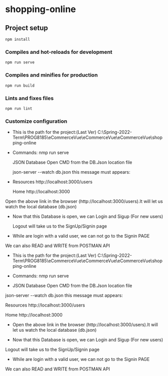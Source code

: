 # shopping-online

## Project setup
```
npm install
```

### Compiles and hot-reloads for development
```
npm run serve
```

### Compiles and minifies for production
```
npm run build
```

### Lints and fixes files
```
npm run lint
```

### Customize configuration

* This is the path for the project:(Last Ver)
  C:\Spring-2022-Term\PROG8185\eCommerceVue\eCommerceVue\eCommerceVue\shopping-online

* Commands:
  nmp run serve

  JSON Database
  Open CMD from the DB.Json location file

  json-server --watch db.json
  this message must appears:

* Resources
  http://localhost:3000/users

  Home
  http://localhost:3000

 Open the above link in the browser (http://localhost:3000/users).It will let us watch the local database (db.json)

* Now that this Database is open, we can Login and Sigup (For new users)

  Logout will take us to the SignUp/Signin page

* While are login with a valid user, we can not go to the Signin PAGE

 We can also READ and WRITE from POSTMAN API

* This is the path for the project:(Last Ver)
 C:\Spring-2022-Term\PROG8185\eCommerceVue\eCommerceVue\eCommerceVue\shopping-online

* Commands:
 nmp run serve


* JSON Database
 Open CMD from the DB.Json location file

json-server --watch db.json
this message must appears:

Resources
  http://localhost:3000/users

  Home
  http://localhost:3000

* Open the above link in the browser (http://localhost:3000/users).It will let us watch the local database (db.json)

* Now that this Database is open, we can Login and Sigup (For new users)

 Logout will take us to the SignUp/Signin page

* While are login with a valid user, we can not go to the Signin PAGE

We can also READ and WRITE from POSTMAN API


